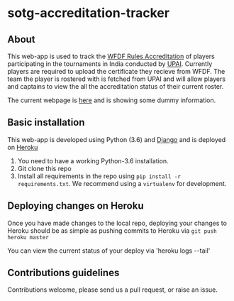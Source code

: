 # sotg-accreditation-tracker

## About
This web-app is used to track the [WFDF Rules
Accreditation](https://rules.wfdf.org/accreditation) of players participating in
the tournaments in India conducted by [UPAI](https://indiaultimate.org/).
Currently players are required to upload the certificate they recieve from WFDF.
The team the player is rostered with is fetched from UPAI and will allow players
and captains to view the all the accreditation status of their current roster.

The current webpage is [here](https://sotg-accreditation-tracker.herokuapp.com/)
and is showing some dummy information.

## Basic installation
This web-app is developed using Python (3.6) and
[Django](https://www.djangoproject.com/) and is deployed on
[Heroku](https://www.heroku.com/)

1. You need to have a working Python-3.6 installation.
1. Git clone this repo
1. Install all requirements in the repo using `pip install -r requirements.txt`.
   We recommend using a `virtualenv` for development.

## Deploying changes on Heroku
Once you have made changes to the local repo, deploying your changes to Heroku
should be as simple as pushing commits to Heroku via `git push heroku master`

You can view the current status of your deploy via 'heroku logs --tail'

## Contributions guidelines
Contributions welcome, please send us a pull request, or raise an issue.
